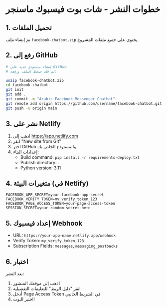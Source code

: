 # خطوات النشر - شات بوت فيسبوك ماسنجر

## 1. تحميل الملفات
تم إنشاء ملف `facebook-chatbot.zip` يحتوي على جميع ملفات المشروع.

## 2. رفع إلى GitHub
```bash
# إنشاء مستودع جديد على GitHub
# ثم فك ضغط الملف ورفعه:

unzip facebook-chatbot.zip
cd facebook-chatbot
git init
git add .
git commit -m "Arabic Facebook Messenger Chatbot"
git remote add origin https://github.com/username/facebook-chatbot.git
git push -u origin main
```

## 3. نشر على Netlify
1. اذهب إلى https://app.netlify.com
2. انقر "New site from Git"
3. اختر GitHub والمستودع الخاص بك
4. إعدادات البناء:
   - Build command: `pip install -r requirements-deploy.txt`
   - Publish directory: `.`
   - Python version: 3.11

## 4. متغيرات البيئة (في Netlify)
```
FACEBOOK_APP_SECRET=your-facebook-app-secret
FACEBOOK_VERIFY_TOKEN=my_verify_token_123  
FACEBOOK_PAGE_ACCESS_TOKEN=your-page-access-token
SESSION_SECRET=your-random-secret-here
```

## 5. إعداد فيسبوك Webhook
- URL: `https://your-app-name.netlify.app/webhook`
- Verify Token: `my_verify_token_123`
- Subscription Fields: `messages`, `messaging_postbacks`

## 6. اختبار
بعد النشر:
1. اذهب إلى موقعك المنشور
2. انقر "دليل الربط" للتعليمات التفصيلية
3. أدخل Page Access Token في الشريط الجانبي
4. اختبر البوت!